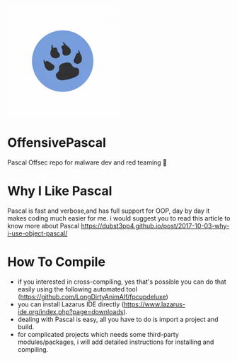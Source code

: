 
![image](https://raw.githubusercontent.com/0xsp-SRD/0xsp.com/main/images/lazarus-icon-250x250.webp)


# OffensivePascal
Pascal Offsec repo for malware dev and red teaming 🚩

# Why I Like Pascal 
Pascal is fast and verbose,and has full support for OOP, day by day it makes coding much easier for me. 
i would suggest you to read this article to know more about Pascal
https://dubst3pp4.github.io/post/2017-10-03-why-i-use-object-pascal/

# How To Compile 
- if you interested in cross-compiling, yes that's possible you can do that easily using the following automated tool (https://github.com/LongDirtyAnimAlf/fpcupdeluxe) 
- you can install Lazarus IDE directly (https://www.lazarus-ide.org/index.php?page=downloads).
- dealing with Pascal is easy, all you have to do is import a project and build. 
- for complicated projects which needs some third-party modules/packages, i will add detailed instructions for installing and compiling. 


